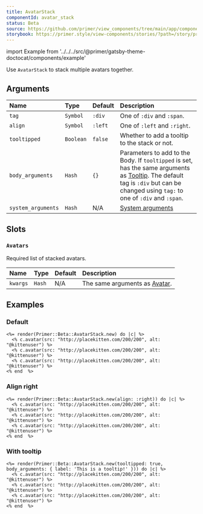 ```yaml
---
title: AvatarStack
componentId: avatar_stack
status: Beta
source: https://github.com/primer/view_components/tree/main/app/components/primer/beta/avatar_stack.rb
storybook: https://primer.style/view-components/stories/?path=/story/primer-beta-avatar-stack
---
```


import Example from '../../../src/@primer/gatsby-theme-doctocat/components/example'

<!-- Warning: AUTO-GENERATED file, do not edit. Add code comments to your Ruby instead <3 -->

Use `AvatarStack` to stack multiple avatars together.

## Arguments

| Name | Type | Default | Description |
| :- | :- | :- | :- |
| `tag` | `Symbol` | `:div` | One of `:div` and `:span`. |
| `align` | `Symbol` | `:left` | One of `:left` and `:right`. |
| `tooltipped` | `Boolean` | `false` | Whether to add a tooltip to the stack or not. |
| `body_arguments` | `Hash` | `{}` | Parameters to add to the Body. If `tooltipped` is set, has the same arguments as [Tooltip](/components/tooltip). The default tag is `:div` but can be changed using `tag:` to one of `:div` and `:span`. |
| `system_arguments` | `Hash` | N/A | [System arguments](/system-arguments) |

## Slots

### `Avatars`

Required list of stacked avatars.

| Name | Type | Default | Description |
| :- | :- | :- | :- |
| `kwargs` | `Hash` | N/A | The same arguments as [Avatar](/components/beta/avatar). |

## Examples

### Default

<Example src="<div data-view-component='true' class='AvatarStack AvatarStack--three-plus'>  <div data-view-component='true' class='AvatarStack-body'>      <img src='http://placekitten.com/200/200' alt='@kittenuser' size='20' data-view-component='true' height='20' width='20' class='avatar avatar-small circle'></img>      <img src='http://placekitten.com/200/200' alt='@kittenuser' size='20' data-view-component='true' height='20' width='20' class='avatar avatar-small circle'></img>        <div class='avatar avatar-more'></div>      <img src='http://placekitten.com/200/200' alt='@kittenuser' size='20' data-view-component='true' height='20' width='20' class='avatar avatar-small circle'></img></div></div>" />

```erb
<%= render(Primer::Beta::AvatarStack.new) do |c| %>
  <% c.avatar(src: "http://placekitten.com/200/200", alt: "@kittenuser") %>
  <% c.avatar(src: "http://placekitten.com/200/200", alt: "@kittenuser") %>
  <% c.avatar(src: "http://placekitten.com/200/200", alt: "@kittenuser") %>
<% end  %>
```

### Align right

<Example src="<div data-view-component='true' class='AvatarStack AvatarStack--right AvatarStack--three-plus'>  <div data-view-component='true' class='AvatarStack-body'>      <img src='http://placekitten.com/200/200' alt='@kittenuser' size='20' data-view-component='true' height='20' width='20' class='avatar avatar-small circle'></img>      <img src='http://placekitten.com/200/200' alt='@kittenuser' size='20' data-view-component='true' height='20' width='20' class='avatar avatar-small circle'></img>        <div class='avatar avatar-more'></div>      <img src='http://placekitten.com/200/200' alt='@kittenuser' size='20' data-view-component='true' height='20' width='20' class='avatar avatar-small circle'></img></div></div>" />

```erb
<%= render(Primer::Beta::AvatarStack.new(align: :right)) do |c| %>
  <% c.avatar(src: "http://placekitten.com/200/200", alt: "@kittenuser") %>
  <% c.avatar(src: "http://placekitten.com/200/200", alt: "@kittenuser") %>
  <% c.avatar(src: "http://placekitten.com/200/200", alt: "@kittenuser") %>
<% end  %>
```

### With tooltip

<Example src="<div data-view-component='true' class='AvatarStack AvatarStack--three-plus'>  <div aria-label='This is a tooltip!' data-view-component='true' class='AvatarStack-body tooltipped tooltipped-n'>      <img src='http://placekitten.com/200/200' alt='@kittenuser' size='20' data-view-component='true' height='20' width='20' class='avatar avatar-small circle'></img>      <img src='http://placekitten.com/200/200' alt='@kittenuser' size='20' data-view-component='true' height='20' width='20' class='avatar avatar-small circle'></img>        <div class='avatar avatar-more'></div>      <img src='http://placekitten.com/200/200' alt='@kittenuser' size='20' data-view-component='true' height='20' width='20' class='avatar avatar-small circle'></img></div></div>" />

```erb
<%= render(Primer::Beta::AvatarStack.new(tooltipped: true, body_arguments: { label: 'This is a tooltip!' })) do |c| %>
  <% c.avatar(src: "http://placekitten.com/200/200", alt: "@kittenuser") %>
  <% c.avatar(src: "http://placekitten.com/200/200", alt: "@kittenuser") %>
  <% c.avatar(src: "http://placekitten.com/200/200", alt: "@kittenuser") %>
<% end  %>
```
